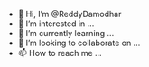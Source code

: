 - 👋 Hi, I’m @ReddyDamodhar
- 👀 I’m interested in ...
- 🌱 I’m currently learning ...
- 💞️ I’m looking to collaborate on ...
- 📫 How to reach me ...

<!---
ReddyDamodhar/ReddyDamodhar is a ✨ special ✨ repository because its `README.md` (this file) appears on your GitHub profile.
You can click the Preview link to take a look at your changes.
--->
